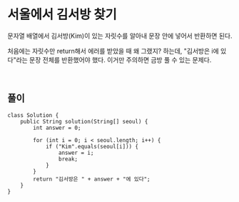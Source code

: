 # 서울에서 김서방 찾기
문자열 배열에서 김서방(Kim)이 있는 자릿수를 알아내 문장 안에 넣어서 반환하면 된다.

처음에는 자릿수만 return해서 에러를 받았을 때 왜 그랬지? 하는데, "김서방은 i에 있다"라는 문장 전체를 반환했어야 했다.
이거만 주의하면 금방 풀 수 있는 문제다.

<br>

## 풀이
```
class Solution {
    public String solution(String[] seoul) {
        int answer = 0;
        
        for (int i = 0; i < seoul.length; i++) {
            if ("Kim".equals(seoul[i])) {
                answer = i;
                break;
            }
        }
        return "김서방은 " + answer + "에 있다";
    }
}
```
